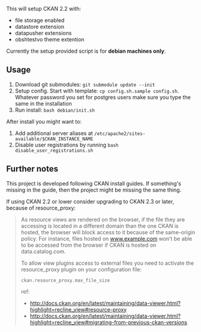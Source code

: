 This will setup CKAN 2.2 with:
- file storage enabled
- datastore extension
- datapusher extensions
- obshtestvo theme extention

Currently the setup provided script is for **debian machines only**.

## Usage

1. Download git submodules: `git submodule update --init`
1. Setup config. Start with template: `cp config.sh.sample config.sh`. Whatever password you set for postgres users
make sure you type the same in the installation
1. Run install: `bash debian/init.sh`

After install you might want to:

1. Add additional server aliases at `/etc/apache2/sites-available/$CKAN_INSTANCE_NAME`
1. Disable user registrations by running `bash disable_user_registrations.sh`


## Further notes
This project is developed following CKAN install guides. If something's missing in the guide, then the project might be
missing the same thing.

If using CKAN 2.2 or lower consider upgrading to CKAN 2.3 or later, because of resource_proxy:

>As resource views are rendered on the browser, if the file they are accessing is located in a different 
>domain than the one CKAN is hosted, the browser will block access to it because of the same-origin policy. For instance, 
>files hosted on www.example.com won’t be able to be accessed from the browser if CKAN is hosted on data.catalog.com.
>
>To allow view plugins access to external files you need to activate the resource_proxy plugin on your configuration file:
>
>```
>ckan.resource_proxy.max_file_size
>```
>
>ref:
> 
> - http://docs.ckan.org/en/latest/maintaining/data-viewer.html?highlight=recline_view#resource-proxy
> - http://docs.ckan.org/en/latest/maintaining/data-viewer.html?highlight=recline_view#migrating-from-previous-ckan-versions